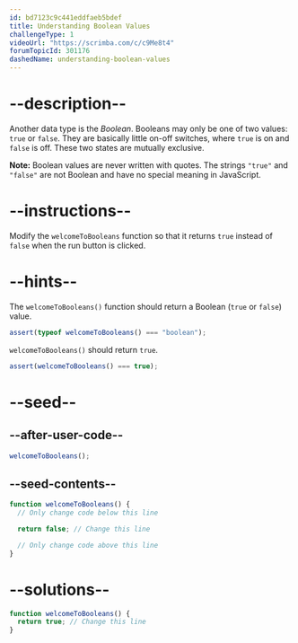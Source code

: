```yaml
---
id: bd7123c9c441eddfaeb5bdef
title: Understanding Boolean Values
challengeType: 1
videoUrl: "https://scrimba.com/c/c9Me8t4"
forumTopicId: 301176
dashedName: understanding-boolean-values
---
```


# --description--

Another data type is the <dfn>Boolean</dfn>. Booleans may only be one of two values: `true` or `false`. They are basically little on-off switches, where `true` is on and `false` is off. These two states are mutually exclusive.

**Note:** Boolean values are never written with quotes. The strings `"true"` and `"false"` are not Boolean and have no special meaning in JavaScript.

# --instructions--

Modify the `welcomeToBooleans` function so that it returns `true` instead of `false` when the run button is clicked.

# --hints--

The `welcomeToBooleans()` function should return a Boolean (`true` or `false`) value.

```js
assert(typeof welcomeToBooleans() === "boolean");
```

`welcomeToBooleans()` should return `true`.

```js
assert(welcomeToBooleans() === true);
```

# --seed--

## --after-user-code--

```js
welcomeToBooleans();
```

## --seed-contents--

```js
function welcomeToBooleans() {
  // Only change code below this line

  return false; // Change this line

  // Only change code above this line
}
```

# --solutions--

```js
function welcomeToBooleans() {
  return true; // Change this line
}
```
